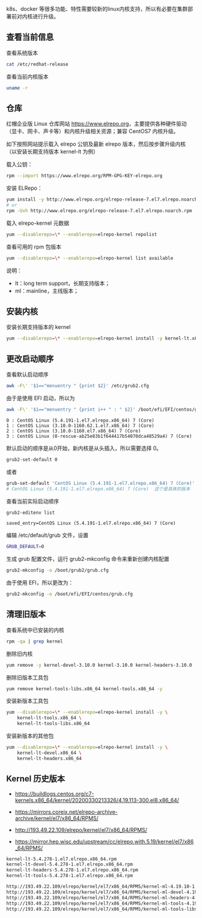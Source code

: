 
k8s、docker 等很多功能、特性需要较新的linux内核支持，所以有必要在集群部署前对内核进行升级。

## 查看当前信息

查看系统版本

```bash
cat /etc/redhat-release
```

查看当前内核版本

```bash
uname -r
```

## 仓库

红帽企业版 Linux 仓库网站 <https://www.elrepo.org>，主要提供各种硬件驱动（显卡、网卡、声卡等）和内核升级相关资源；兼容 CentOS7 内核升级。

如下按照网站提示载入 elrepo 公钥及最新 elrepo 版本，然后按步骤升级内核（以安装长期支持版本 kernel-lt 为例）

载入公钥：

``` bash
rpm --import https://www.elrepo.org/RPM-GPG-KEY-elrepo.org
```

安装 ELRepo：

```bash
yum install -y http://www.elrepo.org/elrepo-release-7.el7.elrepo.noarch.rpm
# or
rpm -Uvh http://www.elrepo.org/elrepo-release-7.el7.elrepo.noarch.rpm
```

载入 elrepo-kernel 元数据

```bash
yum --disablerepo=\* --enablerepo=elrepo-kernel repolist
```

查看可用的 rpm 包版本

```bash
yum --disablerepo=\* --enablerepo=elrepo-kernel list available
```

说明：

- lt：long term support，长期支持版本；
- ml：mainline，主线版本；

## 安装内核

安装长期支持版本的 kernel

```bash
yum --disablerepo=\* --enablerepo=elrepo-kernel install -y kernel-lt.x86_64
```

## 更改启动顺序

查看默认启动顺序

```bash
awk -F\' '$1=="menuentry " {print $2}' /etc/grub2.cfg
```

由于是使用 EFI 启动，所以为

```bash
awk -F\' '$1=="menuentry " {print i++ " : " $2}' /boot/efi/EFI/centos/grub.cfg
```

```text
0 : CentOS Linux (5.4.191-1.el7.elrepo.x86_64) 7 (Core)
1 : CentOS Linux (3.10.0-1160.62.1.el7.x86_64) 7 (Core)
2 : CentOS Linux (3.10.0-1160.el7.x86_64) 7 (Core)
3 : CentOS Linux (0-rescue-ab25e83b1f644417b54070dca48529a4) 7 (Core)
```

默认启动的顺序是从0开始，新内核是从头插入，所以需要选择 0。

```bash
grub2-set-default 0
```

或者

```bash
grub-set-default 'CentOS Linux (5.4.191-1.el7.elrepo.x86_64) 7 (Core)'
# CentOS Linux (5.4.191-1.el7.elrepo.x86_64) 7 (Core)  这个是具体的版本
```

查看当前实际启动顺序

```bash
grub2-editenv list
```

```text
saved_entry=CentOS Linux (5.4.191-1.el7.elrepo.x86_64) 7 (Core)
```

编辑 /etc/default/grub 文件，设置

```bash
GRUB_DEFAULT=0
```

生成 grub 配置文件，运行 grub2-mkconfig 命令来重新创建内核配置

```bash
grub2-mkconfig -o /boot/grub2/grub.cfg
```

由于使用 EFI，所以更改为：

```bash
grub2-mkconfig -o /boot/efi/EFI/centos/grub.cfg
```

## 清理旧版本

查看系统中已安装的内核

```bash
rpm -qa | grep kernel
```

删除旧内核

```bash
yum remove -y kernel-devel-3.10.0 kernel-3.10.0 kernel-headers-3.10.0
```

删除旧版本工具包

```bash
yum remove kernel-tools-libs.x86_64 kernel-tools.x86_64 -y
```

安装新版本工具包

```bash
yum --disablerepo=\* --enablerepo=elrepo-kernel install -y \
    kernel-lt-tools.x86_64 \
    kernel-lt-tools-libs.x86_64
```

安装新版本的其他包

```bash
yum --disablerepo=\* --enablerepo=elrepo-kernel install -y \
    kernel-lt-devel.x86_64 \
    kernel-lt-headers.x86_64
```

## Kernel 历史版本

- <https://buildlogs.centos.org/c7-kernels.x86_64/kernel/20200330213326/4.19.113-300.el8.x86_64/>
- <https://mirrors.coreix.net/elrepo-archive-archive/kernel/el7/x86_64/RPMS/>

- <http://193.49.22.109/elrepo/kernel/el7/x86_64/RPMS/>
- <https://mirror.hep.wisc.edu/upstream/cc/elrepo.with.5.19/kernel/el7/x86_64/RPMS/>

```bash
kernel-lt-5.4.278-1.el7.elrepo.x86_64.rpm
kernel-lt-devel-5.4.278-1.el7.elrepo.x86_64.rpm
kernel-lt-headers-5.4.278-1.el7.elrepo.x86_64.rpm
kernel-lt-tools-5.4.278-1.el7.elrepo.x86_64.rpm

http://193.49.22.109/elrepo/kernel/el7/x86_64/RPMS/kernel-ml-4.19.10-1.el7.elrepo.x86_64.rpm
http://193.49.22.109/elrepo/kernel/el7/x86_64/RPMS/kernel-ml-devel-4.19.10-1.el7.elrepo.x86_64.rpm
http://193.49.22.109/elrepo/kernel/el7/x86_64/RPMS/kernel-ml-headers-4.19.10-1.el7.elrepo.x86_64.rpm
http://193.49.22.109/elrepo/kernel/el7/x86_64/RPMS/kernel-ml-tools-4.19.10-1.el7.elrepo.x86_64.rpm
http://193.49.22.109/elrepo/kernel/el7/x86_64/RPMS/kernel-ml-tools-libs-4.19.10-1.el7.elrepo.x86_64.rpm

```

